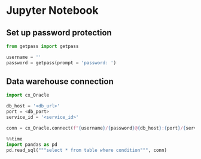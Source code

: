 # Jupyter Notebook

## Set up password protection
```python
from getpass import getpass

username = ''
password = getpass(prompt = 'password: ')
```

## Data warehouse connection
```python
import cx_Oracle

db_host = '<db_url>'
port = <db_port>
service_id = '<service_id>'

conn = cx_Oracle.connect(f"{username}/{password}@{db_host}:{port}/{service_id}")

%%time
import pandas as pd
pd.read_sql("""select * from table where condition""", conn)
```
